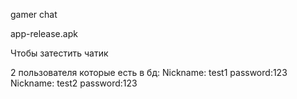 gamer chat 


app-release.apk

Чтобы затестить чатик 

2 пользователя которые есть в бд:
Nickname: test1   password:123
Nickname: test2   password:123


